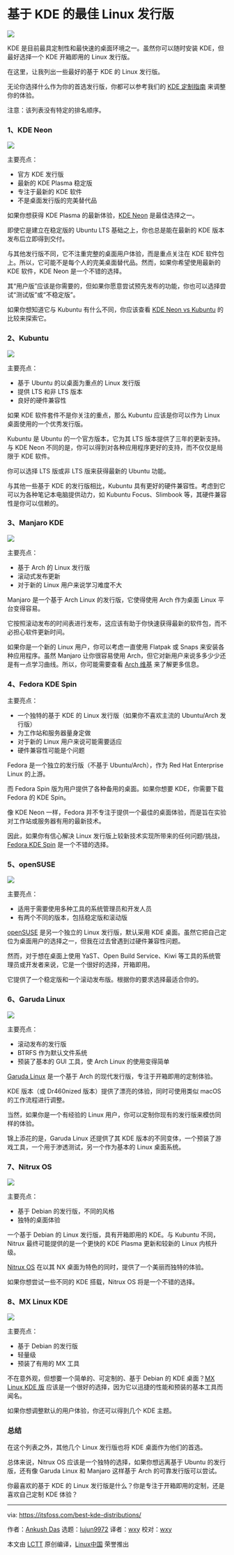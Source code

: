 [#]: subject: "Best Linux Distributions Based on KDE"
[#]: via: "https://itsfoss.com/best-kde-distributions/"
[#]: author: "Ankush Das https://itsfoss.com/author/ankush/"
[#]: collector: "lujun9972"
[#]: translator: "wxy"
[#]: reviewer: "wxy"
[#]: publisher: "wxy"
[#]: url: "https://linux.cn/article-13872-1.html"

基于 KDE 的最佳 Linux 发行版
======

![](https://img.linux.net.cn/data/attachment/album/202110/11/115436wngdi7vndoodjnfd.jpg)

KDE 是目前最具定制性和最快速的桌面环境之一。虽然你可以随时安装 KDE，但最好选择一个 KDE 开箱即用的 Linux 发行版。

在这里，让我列出一些最好的基于 KDE 的 Linux 发行版。

无论你选择什么作为你的首选发行版，你都可以参考我们的 [KDE 定制指南][1] 来调整你的体验。

注意：该列表没有特定的排名顺序。

### 1、KDE Neon

![][2]

主要亮点：

  * 官方 KDE 发行版
  * 最新的 KDE Plasma 稳定版
  * 专注于最新的 KDE 软件
  * 不是桌面发行版的完美替代品

如果你想获得 KDE Plasma 的最新体验，[KDE Neon][4] 是最佳选择之一。

即使它是建立在稳定版的 Ubuntu LTS 基础之上，你也总是能在最新的 KDE 版本发布后立即得到交付。

与其他发行版不同，它不注重完整的桌面用户体验，而是重点关注在 KDE 软件包上。所以，它可能不是每个人的完美桌面替代品。然而，如果你希望使用最新的 KDE 软件，KDE Neon 是一个不错的选择。

其“用户版”应该是你需要的，但如果你愿意尝试预先发布的功能，你也可以选择尝试“测试版”或“不稳定版”。

如果你想知道它与 Kubuntu 有什么不同，你应该查看 [KDE Neon vs Kubuntu][3] 的比较来探索它。

### 2、Kubuntu

![][5]

主要亮点：

  * 基于 Ubuntu 的以桌面为重点的 Linux 发行版
  * 提供 LTS 和非 LTS 版本
  * 良好的硬件兼容性

如果 KDE 软件套件不是你关注的重点，那么 Kubuntu 应该是你可以作为 Linux 桌面使用的一个优秀发行版。

Kubuntu 是 Ubuntu 的一个官方版本，它为其 LTS 版本提供了三年的更新支持。与 KDE Neon 不同的是，你可以得到对各种应用程序更好的支持，而不仅仅是局限于 KDE 软件。

你可以选择 LTS 版或非 LTS 版来获得最新的 Ubuntu 功能。

与其他一些基于 KDE 的发行版相比，Kubuntu 具有更好的硬件兼容性。考虑到它可以为各种笔记本电脑提供动力，如 Kubuntu Focus、Slimbook 等，其硬件兼容性是你可以信赖的。

### 3、Manjaro KDE

![][6]

主要亮点：

  * 基于 Arch 的 Linux 发行版
  * 滚动式发布更新
  * 对于新的 Linux 用户来说学习难度不大

Manjaro 是一个基于 Arch Linux 的发行版，它使得使用 Arch 作为桌面 Linux 平台变得容易。

它按照滚动发布的时间表进行发布，这应该有助于你快速获得最新的软件包，而不必担心软件更新时间。

如果你是一个新的 Linux 用户，你可以考虑一直使用 Flatpak 或 Snaps 来安装各种应用程序。虽然 Manjaro 让你很容易使用 Arch，但它对新用户来说多多少少还是有一点学习曲线。所以，你可能需要查看 [Arch 维基][7] 来了解更多信息。

### 4、Fedora KDE Spin

主要亮点：

  * 一个独特的基于 KDE 的 Linux 发行版（如果你不喜欢主流的 Ubuntu/Arch 发行版）
  * 为工作站和服务器量身定做
  * 对于新的 Linux 用户来说可能需要适应
  * 硬件兼容性可能是个问题

Fedora 是一个独立的发行版（不基于 Ubuntu/Arch），作为 Red Hat Enterprise Linux 的上游。

而 Fedora Spin 版为用户提供了各种备用的桌面。如果你想要 KDE，你需要下载 Fedora 的 KDE Spin。

像 KDE Neon 一样，Fedora 并不专注于提供一个最佳的桌面体验，而是旨在实验对工作站或服务器有用的最新技术。

因此，如果你有信心解决 Linux 发行版上较新技术实现所带来的任何问题/挑战，[Fedora KDE Spin][8] 是一个不错的选择。

### 5、openSUSE

![][9]

主要亮点：

  * 适用于需要使用多种工具的系统管理员和开发人员
  * 有两个不同的版本，包括稳定版和滚动版

[openSUSE][10] 是另一个独立的 Linux 发行版，默认采用 KDE 桌面。虽然它把自己定位为桌面用户的选择之一，但我在过去曾遇到过硬件兼容性问题。

然而，对于想在桌面上使用 YaST、Open Build Service、Kiwi 等工具的系统管理员或开发者来说，它是一个很好的选择，开箱即用。

它提供了一个稳定版和一个滚动发布版。根据你的要求选择最适合你的。

### 6、Garuda Linux

![][11]

主要亮点：

  * 滚动发布的发行版
  * BTRFS 作为默认文件系统
  * 预装了基本的 GUI 工具，使 Arch Linux 的使用变得简单

[Garuda Linux][12] 是一个基于 Arch 的现代发行版，专注于开箱即用的定制体验。

KDE 版本（或 Dr460nized 版本）提供了漂亮的体验，同时可使用类似 macOS 的工作流程进行调整。

当然，如果你是一个有经验的 Linux 用户，你可以定制你现有的发行版来模仿同样的体验。

锦上添花的是，Garuda Linux 还提供了其 KDE 版本的不同变体，一个预装了游戏工具，一个用于渗透测试，另一个作为基本的 Linux 桌面系统。

### 7、Nitrux OS

![][13]

主要亮点：

  * 基于 Debian 的发行版，不同的风格
  * 独特的桌面体验

一个基于 Debian 的 Linux 发行版，具有开箱即用的 KDE。与 Kubuntu 不同，Nitrux 最终可能提供的是一个更快的 KDE Plasma 更新和较新的 Linux 内核升级。

[Nitrux OS][14] 在以其 NX 桌面为特色的同时，提供了一个美丽而独特的体验。

如果你想尝试一些不同的 KDE 搭载，Nitrux OS 将是一个不错的选择。

### 8、MX Linux KDE

![][15]

主要亮点：

  * 基于 Debian 的发行版
  * 轻量级
  * 预装了有用的 MX 工具

不在意外观，但想要一个简单的、可定制的、基于 Debian 的 KDE 桌面？[MX Linux KDE 版][16] 应该是一个很好的选择，因为它以迅捷的性能和预装的基本工具而闻名。

如果你想调整默认的用户体验，你还可以得到几个 KDE 主题。

### 总结

在这个列表之外，其他几个 Linux 发行版也将 KDE 桌面作为他们的首选。

总体来说，Nitrux OS 应该是一个独特的选择，如果你想远离基于 Ubuntu 的发行版，还有像 Garuda Linux 和 Manjaro 这样基于 Arch 的可靠发行版可以尝试。

你最喜欢的基于 KDE 的 Linux 发行版是什么？你是专注于开箱即用的定制，还是喜欢自己定制 KDE 体验？

--------------------------------------------------------------------------------

via: https://itsfoss.com/best-kde-distributions/

作者：[Ankush Das][a]
选题：[lujun9972][b]
译者：[wxy](https://github.com/wxy)
校对：[wxy](https://github.com/wxy)

本文由 [LCTT](https://github.com/LCTT/TranslateProject) 原创编译，[Linux中国](https://linux.cn/) 荣誉推出

[a]: https://itsfoss.com/author/ankush/
[b]: https://github.com/lujun9972
[1]: https://itsfoss.com/kde-customization
[2]: https://i0.wp.com/itsfoss.com/wp-content/uploads/2020/08/kde-neon-information-20-04.jpg?resize=800%2C397&ssl=1
[3]: https://itsfoss.com/kde-neon-vs-kubuntu/
[4]: https://neon.kde.org/index
[5]: https://i0.wp.com/itsfoss.com/wp-content/uploads/2020/01/kubuntu-kde.jpg?resize=800%2C450&ssl=1
[6]: https://i1.wp.com/itsfoss.com/wp-content/uploads/2020/11/manjaro-20-desktop.jpeg?resize=800%2C440&ssl=1
[7]: https://wiki.archlinux.org
[8]: https://spins.fedoraproject.org/en/kde/
[9]: https://i1.wp.com/itsfoss.com/wp-content/uploads/2021/10/opensuse-kde.png?resize=800%2C423&ssl=1
[10]: https://www.opensuse.org
[11]: https://i2.wp.com/itsfoss.com/wp-content/uploads/2020/12/Garuda-Linux-review.png?resize=800%2C450&ssl=1
[12]: https://garudalinux.org
[13]: https://i0.wp.com/itsfoss.com/wp-content/uploads/2021/10/nitrux-os-kde.png?resize=800%2C450&ssl=1
[14]: https://nxos.org
[15]: https://i1.wp.com/itsfoss.com/wp-content/uploads/2020/08/mx-linux-19-2-kde.jpg?resize=800%2C452&ssl=1
[16]: https://mxlinux.org
